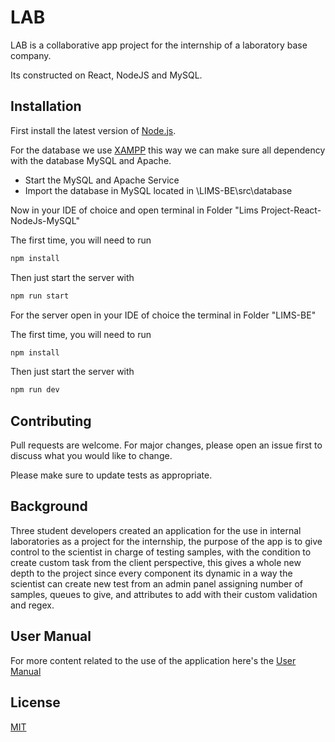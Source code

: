 # LAB

LAB is a collaborative app project for the internship of a laboratory base company.

Its constructed on React, NodeJS and MySQL.

## Installation

First install the latest version of  [Node.js](https://nodejs.org/en/).

For the database we use  [XAMPP](https://www.apachefriends.org/index.html) this way we can make sure all dependency with the database MySQL and Apache.


* Start the MySQL and Apache Service
* Import the database in MySQL located in  \LIMS-BE\src\database

Now in your IDE of choice and open terminal in Folder "Lims Project-React-NodeJs-MySQL" 

The first time, you will need to run
```bash
npm install
```
Then just start the server with

```bash
npm run start
```
For the server open in your IDE of choice the terminal in Folder "LIMS-BE" 

The first time, you will need to run
```bash
npm install
```
Then just start the server with

```bash
npm run dev
```


## Contributing
Pull requests are welcome. For major changes, please open an issue first to discuss what you would like to change.

Please make sure to update tests as appropriate.

## Background
Three student developers created an application for the use in internal laboratories as a project for the internship, the purpose of the app is to give control to the scientist in charge of testing samples, with the condition to create custom task from the client perspective, this gives a whole new depth to the project since every component its dynamic in a way the scientist can create new test from an admin panel assigning number of samples, queues to give, and attributes to add with their custom validation and regex.

## User Manual
For more content related to the use of the application here's the [User Manual](https://www.apachefriends.org/index.html)

## License
[MIT](https://choosealicense.com/licenses/mit/)

